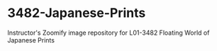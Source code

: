 # 3482-Japanese-Prints

Instructor's Zoomify image repository for L01-3482 Floating World of Japanese Prints
